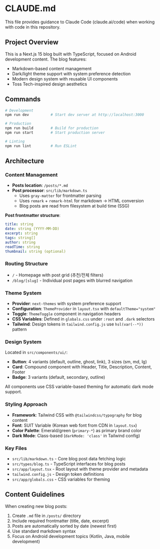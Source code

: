# CLAUDE.md

This file provides guidance to Claude Code (claude.ai/code) when working with code in this repository.

## Project Overview

This is a Next.js 15 blog built with TypeScript, focused on Android development content. The blog features:
- Markdown-based content management
- Dark/light theme support with system preference detection
- Modern design system with reusable UI components
- Toss Tech-inspired design aesthetics

## Commands

```bash
# Development
npm run dev          # Start dev server at http://localhost:3000

# Production
npm run build        # Build for production
npm run start        # Start production server

# Linting
npm run lint         # Run ESLint
```

## Architecture

### Content Management
- **Posts location**: `/posts/*.md`
- **Post processor**: `src/lib/markdown.ts`
  - Uses `gray-matter` for frontmatter parsing
  - Uses `remark` + `remark-html` for markdown → HTML conversion
  - Blog posts are read from filesystem at build time (SSG)

**Post frontmatter structure**:
```yaml
title: string
date: string (YYYY-MM-DD)
excerpt: string
tags: string[]
author: string
readTime: string
thumbnail: string (optional)
```

### Routing Structure
- `/` - Homepage with post grid (추천/전체 filters)
- `/blog/[slug]` - Individual post pages with blurred navigation

### Theme System
- **Provider**: `next-themes` with system preference support
- **Configuration**: `ThemeProvider` in `layout.tsx` with `defaultTheme="system"`
- **Toggle**: `ThemeToggle` component in navigation headers
- **CSS Variables**: Defined in `globals.css` under `:root` and `.dark` selectors
- **Tailwind**: Design tokens in `tailwind.config.js` use `hsl(var(--*))` pattern

### Design System
Located in `src/components/ui/`:
- **Button**: 4 variants (default, outline, ghost, link), 3 sizes (sm, md, lg)
- **Card**: Compound component with Header, Title, Description, Content, Footer
- **Badge**: 3 variants (default, secondary, outline)

All components use CSS variable-based theming for automatic dark mode support.

### Styling Approach
- **Framework**: Tailwind CSS with `@tailwindcss/typography` for blog content
- **Font**: SUIT Variable (Korean web font from CDN in `layout.tsx`)
- **Color Palette**: Emerald/green (`primary-*`) as primary brand color
- **Dark Mode**: Class-based (`darkMode: 'class'` in Tailwind config)

### Key Files
- `src/lib/markdown.ts` - Core blog post data fetching logic
- `src/types/blog.ts` - TypeScript interfaces for blog posts
- `src/app/layout.tsx` - Root layout with theme provider and metadata
- `tailwind.config.js` - Design token definitions
- `src/app/globals.css` - CSS variables for theming

## Content Guidelines

When creating new blog posts:
1. Create `.md` file in `/posts/` directory
2. Include required frontmatter (title, date, excerpt)
3. Posts are automatically sorted by date (newest first)
4. Use standard markdown syntax
5. Focus on Android development topics (Kotlin, Java, mobile development)

